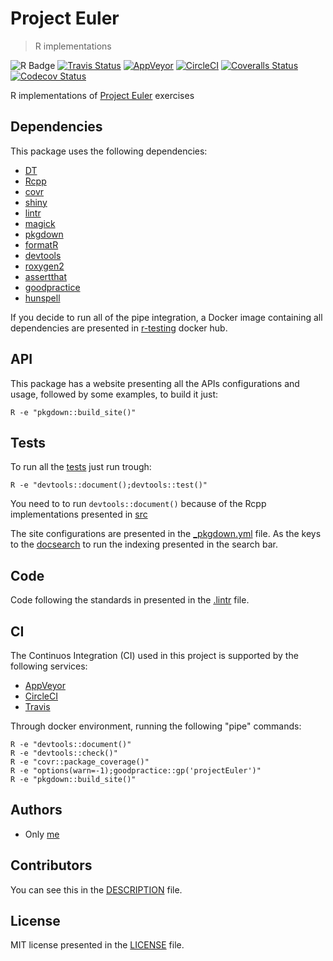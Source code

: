 # Project Euler
> R implementations

![R Badge](https://img.shields.io/badge/R-8/627-orange.svg?longCache=true&style=flat-square)
[![Travis Status](https://img.shields.io/travis/Fazendaaa/project-euler.svg?style=flat-square)](https://travis-ci.org/Fazendaaa/project-euler)
[![AppVeyor](https://img.shields.io/appveyor/ci/Fazendaaa/project-euler.svg?style=flat-square)](https://ci.appveyor.com/project/Fazendaaa/project-euler)
[![CircleCI](https://img.shields.io/circleci/project/github/Fazendaaa/project-euler.svg?style=flat-square)](https://circleci.com/gh/Fazendaaa/project-euler/tree/master)
[![Coveralls Status](https://img.shields.io/coveralls/github/Fazendaaa/project-euler.svg?style=flat-square)](https://coveralls.io/github/Fazendaaa/project-euler?branch=master)
[![Codecov Status](https://img.shields.io/codecov/c/github/Fazendaaa/project-euler.svg?style=flat-square)](https://codecov.io/gh/Fazendaaa/project-euler)

R implementations of [Project Euler](projecteuler.net) exercises

## Dependencies
This package uses the following dependencies:

* [DT](https://cran.r-project.org/web/packages/DT/index.html)
* [Rcpp](https://cran.r-project.org/web/packages/rcpp/index.html)
* [covr](https://cran.r-project.org/web/packages/covr/index.html)
* [shiny](https://cran.r-project.org/web/packages/shiny/index.html)
* [lintr](https://cran.r-project.org/web/packages/lintr/index.html)
* [magick](https://cran.r-project.org/web/packages/magick/index.html)
* [pkgdown](https://cran.r-project.org/web/packages/pkgdown/index.html)
* [formatR](https://cran.r-project.org/web/packages/formatR/index.html)
* [devtools](https://cran.r-project.org/web/packages/devtools/index.html)
* [roxygen2](https://cran.r-project.org/web/packages/roxygen2/index.html)
* [assertthat](https://cran.r-project.org/web/packages/assertthat/index.html)
* [goodpractice](https://cran.r-project.org/web/packages/goodpractice/index.html)
* [hunspell](https://cran.r-project.org/web/packages/hunspell/index.html)

If you decide to run all of the pipe integration, a Docker image containing all dependencies are presented in [r-testing](https://hub.docker.com/r/fazenda/r-testing/) docker hub.

## API
This package has a website presenting all the APIs configurations and usage, followed by some examples, to build it just:
```shell
R -e "pkgdown::build_site()"
```

## Tests
To run all the [tests](./tests) just run trough:
```shell
R -e "devtools::document();devtools::test()"
```

You need to to run `devtools::document()` because of the Rcpp implementations presented in [src](./src)

The site configurations are presented in the [_pkgdown.yml](./_pkgdown.yml) file. As the keys to the [docsearch](https://community.algolia.com/docsearch/) to run the indexing presented in the search bar.

## Code
Code following the standards in presented in the [.lintr](./.lintr) file.

## CI
The Continuos Integration (CI) used in this project is supported by the following services:
* [AppVeyor](https://www.appveyor.com/)
* [CircleCI](https://circleci.com/)
* [Travis](https://travis-ci.org/)

Through docker environment, running the following "pipe" commands:
```shell
R -e "devtools::document()"
R -e "devtools::check()"
R -e "covr::package_coverage()"
R -e "options(warn=-1);goodpractice::gp('projectEuler')"
R -e "pkgdown::build_site()"
```

## Authors
* Only [me](https://github.com/Fazendaaa)

## Contributors
You can see this in the [DESCRIPTION](./DESCRIPTION) file.

## License
MIT license presented in the [LICENSE](./LICENSE) file.
